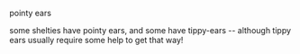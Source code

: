 pointy ears  

some shelties have pointy ears, and some have tippy-ears -- although tippy ears usually require some help to get that way!

